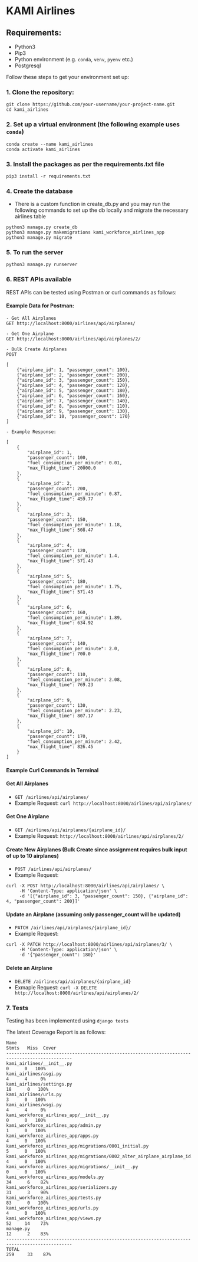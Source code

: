 # KAMI Airlines

## Requirements:

- Python3
- Pip3
- Python environment (e.g. `conda`, `venv`, `pyenv` etc.)
- Postgresql

Follow these steps to get your environment set up:

### 1. Clone the repository:

```
git clone https://github.com/your-username/your-project-name.git
cd kami_airlines
```

### 2. Set up a virtual environment (the following example uses `conda`)

```
conda create --name kami_airlines
conda activate kami_airlines
```

### 3. Install the packages as per the requirements.txt file

```
pip3 install -r requirements.txt
```

### 4. Create the database

- There is a custom function in create_db.py and you may run the following commands to set up the db locally and migrate the necessary airlines table

```
python3 manage.py create_db
python3 manage.py makemigrations kami_workforce_airlines_app
python3 manage.py migrate

```

### 5. To run the server

```
python3 manage.py runserver
```

### 6. REST APIs available

REST APIs can be tested using Postman or curl commands as follows:

#### Example Data for Postman:

```
- Get All Airplanes
GET http://localhost:8000/airlines/api/airplanes/

- Get One Airplane
GET http://localhost:8000/airlines/api/airplanes/2/

- Bulk Create Airplanes
POST

[
    {"airplane_id": 1, "passenger_count": 100},
    {"airplane_id": 2, "passenger_count": 200},
    {"airplane_id": 3, "passenger_count": 150},
    {"airplane_id": 4, "passenger_count": 120},
    {"airplane_id": 5, "passenger_count": 180},
    {"airplane_id": 6, "passenger_count": 160},
    {"airplane_id": 7, "passenger_count": 140},
    {"airplane_id": 8, "passenger_count": 110},
    {"airplane_id": 9, "passenger_count": 130},
    {"airplane_id": 10, "passenger_count": 170}
]

- Example Response:

[
    {
        "airplane_id": 1,
        "passenger_count": 100,
        "fuel_consumption_per_minute": 0.01,
        "max_flight_time": 20000.0
    },
    {
        "airplane_id": 2,
        "passenger_count": 200,
        "fuel_consumption_per_minute": 0.87,
        "max_flight_time": 459.77
    },
    {
        "airplane_id": 3,
        "passenger_count": 150,
        "fuel_consumption_per_minute": 1.18,
        "max_flight_time": 508.47
    },
    {
        "airplane_id": 4,
        "passenger_count": 120,
        "fuel_consumption_per_minute": 1.4,
        "max_flight_time": 571.43
    },
    {
        "airplane_id": 5,
        "passenger_count": 180,
        "fuel_consumption_per_minute": 1.75,
        "max_flight_time": 571.43
    },
    {
        "airplane_id": 6,
        "passenger_count": 160,
        "fuel_consumption_per_minute": 1.89,
        "max_flight_time": 634.92
    },
    {
        "airplane_id": 7,
        "passenger_count": 140,
        "fuel_consumption_per_minute": 2.0,
        "max_flight_time": 700.0
    },
    {
        "airplane_id": 8,
        "passenger_count": 110,
        "fuel_consumption_per_minute": 2.08,
        "max_flight_time": 769.23
    },
    {
        "airplane_id": 9,
        "passenger_count": 130,
        "fuel_consumption_per_minute": 2.23,
        "max_flight_time": 807.17
    },
    {
        "airplane_id": 10,
        "passenger_count": 170,
        "fuel_consumption_per_minute": 2.42,
        "max_flight_time": 826.45
    }
]

```

#### Example Curl Commands in Terminal

#### Get All Airplanes

- `GET /airlines/api/airplanes/`
- Example Request: `curl http://localhost:8000/airlines/api/airplanes/`

#### Get One Airplane

- `GET /airlines/api/airplanes/{airplane_id}/`
- Example Request: `http://localhost:8000/airlines/api/airplanes/2/`

#### Create New Airplanes (Bulk Create since assignment requires bulk input of up to 10 airplanes)

- `POST /airlines/api/airplanes/`
- Example Request:

```
curl -X POST http://localhost:8000/airlines/api/airplanes/ \
     -H 'Content-Type: application/json' \
     -d '[{"airplane_id": 3, "passenger_count": 150}, {"airplane_id": 4, "passenger_count": 200}]'
```

#### Update an Airplane (assuming only passenger_count will be updated)

- `PATCH /airlines/api/airplanes/{airplane_id}/`
- Example Request:

```
curl -X PATCH http://localhost:8000/airlines/api/airplanes/3/ \
     -H 'Content-Type: application/json' \
     -d '{"passenger_count": 180}'
```

#### Delete an Airplane

- `DELETE /airlines/api/airplanes/{airplane_id}`
- Exmaple Request: `curl -X DELETE http://localhost:8000/airlines/api/airplanes/2/`

### 7. Tests

Testing has been implemented using `django tests`

The latest Coverage Report is as follows:

```
Name                                                                        Stmts   Miss  Cover
-----------------------------------------------------------------------------------------------
kami_airlines/__init__.py                                                       0      0   100%
kami_airlines/asgi.py                                                           4      4     0%
kami_airlines/settings.py                                                      18      0   100%
kami_airlines/urls.py                                                           3      0   100%
kami_airlines/wsgi.py                                                           4      4     0%
kami_workforce_airlines_app/__init__.py                                         0      0   100%
kami_workforce_airlines_app/admin.py                                            1      0   100%
kami_workforce_airlines_app/apps.py                                             4      0   100%
kami_workforce_airlines_app/migrations/0001_initial.py                          5      0   100%
kami_workforce_airlines_app/migrations/0002_alter_airplane_airplane_id.py       4      0   100%
kami_workforce_airlines_app/migrations/__init__.py                              0      0   100%
kami_workforce_airlines_app/models.py                                          34      6    82%
kami_workforce_airlines_app/serializers.py                                     31      3    90%
kami_workforce_airlines_app/tests.py                                           83      0   100%
kami_workforce_airlines_app/urls.py                                             4      0   100%
kami_workforce_airlines_app/views.py                                           52     14    73%
manage.py                                                                      12      2    83%
-----------------------------------------------------------------------------------------------
TOTAL                                                                         259     33    87%
```
